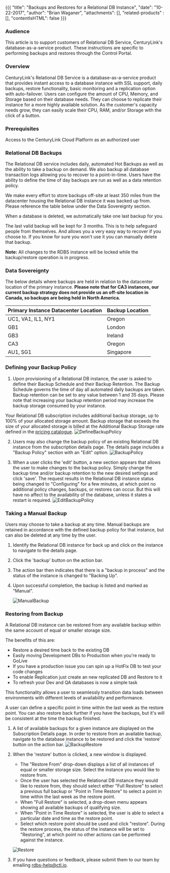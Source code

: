 {{{
  "title": "Backups and Restores for a Relational DB Instance",
  "date": "10-22-2017",
  "author": "Brian Waganer",
  "attachments": [],
  "related-products" : [],
  "contentIsHTML": false
}}}

### Audience
This article is to support customers of Relational DB Service, CenturyLink's database-as-a-service product. These instructions are specific to performing backups and restores through the Control Portal.

### Overview
CenturyLink's Relational DB Service is a database-as-a-service product that provides instant access to a database instance with SSL support, daily backups, restore functionality, basic monitoring and a replication option with auto-failover. Users can configure the amount of CPU, Memory, and Storage based on their database needs. They can choose to replicate their instance for a more highly available solution. As the customer's capacity needs grow, they can easily scale their CPU, RAM, and/or Storage with the click of a button.

### Prerequisites
Access to the CenturyLink Cloud Platform as an authorized user

### Relational DB Backups
The Relational DB service includes daily, automated Hot Backups as well as the ability to take a backup on demand. We also backup all database transaction logs allowing you to recover to a point-in-time.  Users have the ability to define the time of day backups are run as well as a data retention policy. 

We make every effort to store backups off-site at least 350 miles from the datacenter housing the Relational DB instance it was backed up from.  Please reference the table below under the Data Sovereignty section.

When a database is deleted, we automatically take one last backup for you.  

The last valid backup will be kept for 3 months.  This is to help safeguard people from themselves.  And allows you a very easy way to recover if you choose to.  If you know for sure you won't use it you can manually delete that backup.

**Note:** All changes to the RDBS instance will be locked while the backup/restore operation is in progress.

### Data Sovereignty
The below details where backups are held in relation to the datacenter location of the primary instance. **Please note that for CA3 instances, our current backup strategy does not provide us an off-site location in Canada, so backups are being held in North America.**

**Primary Instance Datacenter Location**|**Backup Location**
-----------|-----------
UC1, VA1, IL1, NY1 | Oregon
GB1 | London
GB3 | Ireland
CA3 | Oregon
AU1, SG1 | Singapore 



### Defining your Backup Policy

1. Upon provisioning of a Relational DB instance, the user is asked to define their Backup Schedule and their Backup Retention. The Backup Schedule governs the time of day all automated daily backups are taken. Backup retention can be set to any value between 1 and 35 days. Please note that increasing your backup retention period may increase the backup storage consumed by your instance. 

Your Relational DB subscription includes additional backup storage, up to 100% of your allocated storage amount. Backup storage that exceeds the size of your allocated storage is billed at the Additional Backup Storage rate defined in the [pricing catalogue](https://www.ctl.io/pricing/#/va1).
   ![DefineBackupPolicy](../images/rdbs/rdbs-define-backup-policy.png)

2. Users may also change the backup policy of an existing Relational DB instance from the subscription details page. The details page includes a "Backup Policy" section with an "Edit" option.
   ![BackupPolicy](../images/rdbs/rdbs-edit-backup-policy.png)

3. When a user clicks the 'edit' button, a new section appears that allows the user to make changes to the backup policy. Simply change the backup time and/or backup retention to the new desired settings and click 'save'. The request results in the Relational DB instance status being changed to "Configuring" for a few minutes, at which point no additional policy changes, backups, or restores can occur.  But this will have no affect to the availability of the database, unless it states a restart is required.
   ![EditBackupPolicy](../images/rdbs/rdbs-edit-backup-policy-2.png)


### Taking a Manual Backup
Users may choose to take a backup at any time. Manual backups are retained in accordance with the defined backup policy for that instance, but can also be deleted at any time by the user.
1. Identify the Relational DB instance for back up and click on the instance to navigate to the details page.

2. Click the 'backup' button on the action bar.

3. The action bar then indicates that there is a "backup in process" and the status of the instance is changed to "Backing Up".

4. Upon successful completion, the backup is listed and marked as "Manual".

   ![ManualBackup](../images/rdbs/rdbs-manual-backup.png)


### Restoring from Backup
A Relational DB instance can be restored from any available backup within the same account of equal or smaller storage size.  

The benefits of this are:
 - Restore a desired time back to the existing DB
 - Easily moving Development DBs to Production when you're ready to GoLive
 - If you have a production issue you can spin up a HotFix DB to test your code changes
 - To enable Replication just create an new replicated DB and Restore to it
 - To refresh your Dev and QA databases is now a simple task
 
This functionality allows a user to seamlessly transition data loads between environments with different levels of availability and performance.

A user can define a specific point in time within the last week as the restore point. You can also restore back further if you have the backups, but it's will be consistent at the time the backup finished.


1. A list of available backups for a given instance are displayed on the Subscription Details page. In order to restore from an available backup, navigate to the database instance to be restored and click the 'restore' button on the action bar.
   ![BackupRestore](../images/rdbs/rdbs-backup-restore.png)

2. When the 'restore' button is clicked, a new window is displayed.
   * The "Restore From" drop-down displays a list of all instances of equal or smaller storage size. Select the instance you would like to restore from.
   * Once the user has selected the Relational DB instance they would like to restore from, they should select either "Full Restore" to select a previous full backup or "Point in Time Restore" to select a point in time within the last week as the restore point.  
   * When "Full Restore" is selected, a drop-down menu appears showing all available backups of qualifying size.
   * When "Point in Time Restore" is selected, the user is able to select a particular date and time as the restore point.
   * Select which restore point should be used and click "restore". During the restore process, the status of the instance will be set to "Restoring", at which point no other actions can be performed against the instance.
  
   ![Restore](../images/rdbs/rdbs-restore.png)

3. If you have questions or feedback, please submit them to our team by emailing <a href="mailto:rdbs-help@ctl.io">rdbs-help@ctl.io</a>.
